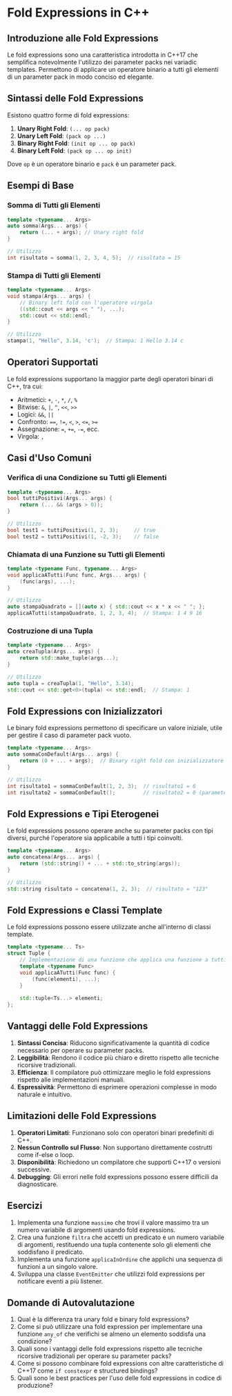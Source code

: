 # Fold Expressions in C++

## Introduzione alle Fold Expressions

Le fold expressions sono una caratteristica introdotta in C++17 che semplifica notevolmente l'utilizzo dei parameter packs nei variadic templates. Permettono di applicare un operatore binario a tutti gli elementi di un parameter pack in modo conciso ed elegante.

## Sintassi delle Fold Expressions

Esistono quattro forme di fold expressions:

1. **Unary Right Fold**: `(... op pack)`
2. **Unary Left Fold**: `(pack op ...)`
3. **Binary Right Fold**: `(init op ... op pack)`
4. **Binary Left Fold**: `(pack op ... op init)`

Dove `op` è un operatore binario e `pack` è un parameter pack.

## Esempi di Base

### Somma di Tutti gli Elementi

```cpp
template <typename... Args>
auto somma(Args... args) {
    return (... + args); // Unary right fold
}

// Utilizzo
int risultato = somma(1, 2, 3, 4, 5);  // risultato = 15
```

### Stampa di Tutti gli Elementi

```cpp
template <typename... Args>
void stampa(Args... args) {
    // Binary left fold con l'operatore virgola
    ((std::cout << args << " "), ...);
    std::cout << std::endl;
}

// Utilizzo
stampa(1, "Hello", 3.14, 'c');  // Stampa: 1 Hello 3.14 c
```

## Operatori Supportati

Le fold expressions supportano la maggior parte degli operatori binari di C++, tra cui:

- Aritmetici: `+`, `-`, `*`, `/`, `%`
- Bitwise: `&`, `|`, `^`, `<<`, `>>`
- Logici: `&&`, `||`
- Confronto: `==`, `!=`, `<`, `>`, `<=`, `>=`
- Assegnazione: `=`, `+=`, `-=`, ecc.
- Virgola: `,`

## Casi d'Uso Comuni

### Verifica di una Condizione su Tutti gli Elementi

```cpp
template <typename... Args>
bool tuttiPositivi(Args... args) {
    return (... && (args > 0));
}

// Utilizzo
bool test1 = tuttiPositivi(1, 2, 3);     // true
bool test2 = tuttiPositivi(1, -2, 3);    // false
```

### Chiamata di una Funzione su Tutti gli Elementi

```cpp
template <typename Func, typename... Args>
void applicaATutti(Func func, Args... args) {
    (func(args), ...);
}

// Utilizzo
auto stampaQuadrato = [](auto x) { std::cout << x * x << " "; };
applicaATutti(stampaQuadrato, 1, 2, 3, 4);  // Stampa: 1 4 9 16
```

### Costruzione di una Tupla

```cpp
template <typename... Args>
auto creaTupla(Args... args) {
    return std::make_tuple(args...);
}

// Utilizzo
auto tupla = creaTupla(1, "Hello", 3.14);
std::cout << std::get<0>(tupla) << std::endl;  // Stampa: 1
```

## Fold Expressions con Inizializzatori

Le binary fold expressions permettono di specificare un valore iniziale, utile per gestire il caso di parameter pack vuoto.

```cpp
template <typename... Args>
auto sommaConDefault(Args... args) {
    return (0 + ... + args);  // Binary right fold con inizializzatore 0
}

// Utilizzo
int risultato1 = sommaConDefault(1, 2, 3);  // risultato1 = 6
int risultato2 = sommaConDefault();         // risultato2 = 0 (parameter pack vuoto)
```

## Fold Expressions e Tipi Eterogenei

Le fold expressions possono operare anche su parameter packs con tipi diversi, purché l'operatore sia applicabile a tutti i tipi coinvolti.

```cpp
template <typename... Args>
auto concatena(Args... args) {
    return (std::string() + ... + std::to_string(args));
}

// Utilizzo
std::string risultato = concatena(1, 2, 3);  // risultato = "123"
```

## Fold Expressions e Classi Template

Le fold expressions possono essere utilizzate anche all'interno di classi template.

```cpp
template <typename... Ts>
struct Tuple {
    // Implementazione di una funzione che applica una funzione a tutti gli elementi
    template <typename Func>
    void applicaATutti(Func func) {
        (func(elementi), ...);
    }
    
    std::tuple<Ts...> elementi;
};
```

## Vantaggi delle Fold Expressions

1. **Sintassi Concisa**: Riducono significativamente la quantità di codice necessario per operare su parameter packs.
2. **Leggibilità**: Rendono il codice più chiaro e diretto rispetto alle tecniche ricorsive tradizionali.
3. **Efficienza**: Il compilatore può ottimizzare meglio le fold expressions rispetto alle implementazioni manuali.
4. **Espressività**: Permettono di esprimere operazioni complesse in modo naturale e intuitivo.

## Limitazioni delle Fold Expressions

1. **Operatori Limitati**: Funzionano solo con operatori binari predefiniti di C++.
2. **Nessun Controllo sul Flusso**: Non supportano direttamente costrutti come if-else o loop.
3. **Disponibilità**: Richiedono un compilatore che supporti C++17 o versioni successive.
4. **Debugging**: Gli errori nelle fold expressions possono essere difficili da diagnosticare.

## Esercizi

1. Implementa una funzione `massimo` che trovi il valore massimo tra un numero variabile di argomenti usando fold expressions.
2. Crea una funzione `filtra` che accetti un predicato e un numero variabile di argomenti, restituendo una tupla contenente solo gli elementi che soddisfano il predicato.
3. Implementa una funzione `applicaInOrdine` che applichi una sequenza di funzioni a un singolo valore.
4. Sviluppa una classe `EventEmitter` che utilizzi fold expressions per notificare eventi a più listener.

## Domande di Autovalutazione

1. Qual è la differenza tra unary fold e binary fold expressions?
2. Come si può utilizzare una fold expression per implementare una funzione `any_of` che verifichi se almeno un elemento soddisfa una condizione?
3. Quali sono i vantaggi delle fold expressions rispetto alle tecniche ricorsive tradizionali per operare su parameter packs?
4. Come si possono combinare fold expressions con altre caratteristiche di C++17 come `if constexpr` e structured bindings?
5. Quali sono le best practices per l'uso delle fold expressions in codice di produzione?